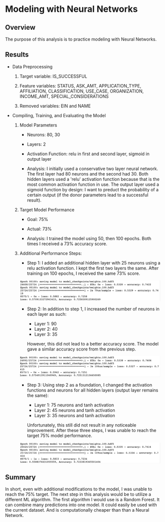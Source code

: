 # Modeling with Neural Networks

## Overview

The purpose of this analysis is to practice modeling with Neural Networks.

## Results

* Data Preprocessing

    1. Target variable: IS_SUCCESSFUL

    2. Feature variables: STATUS, ASK_AMT, APPLICATION_TYPE, AFFILIATION, CLASSIFICATION, USE_CASE, ORGANIZATION, INCOME_AMT, SPECIAL_CONSIDERATIONS

    3. Removed variables: EIN and NAME

* Compiling, Training, and Evaluating the Model

    1. Model Parameters

        * Neurons: 80, 30

        * Layers: 2

        * Activation Function: relu in first and second layer, sigmoid in output layer

        * Analysis: I initially used a conservative two layer neural network. The first layer had 80 neurons and the second had 30. Both hidden layers used a 'relu' activation function because that is the most common activation function in use. The output layer used a sigmoid function by design: I want to preduct the probability of a certain output (if the donor parameters lead to a successful result).

    2. Target Model Performance

        * Goal: 75%

        * Actual: 73%

        * Analysis: I trained the model using 50, then 100 epochs. Both times I received a 73% accuracy score.

    3. Additional Performance Steps:

        * Step 1: I added an additional hidden layer with 25 neurons using a relu activation function. I kept the first two layers the same. After training on 100 epochs, I received the same 73% score.


        ![Results for Step 1](Optimization_1_results.png)


        * Step 2: In addition to step 1, I increased the number of neurons in each layer as such:

            * Layer 1: 90
            * Layer 2: 40
            * Layer 3: 35

            However, this did not lead to a better accuracy score. The model gave a similar accuracy score from the previous step.


        ![Results for Step 1](Optimization_2_results.png)

        
        * Step 3: Using step 2 as a foundation, I changed the activation functions and neurons for all hidden layers (output layer remains the same):

            * Layer 1: 75 neurons and tanh activation
            * Layer 2: 45 neurons and tanh activation
            * Layer 3: 35 neurons and tanh activation

            Unfortunately, this still did not result in any noticeable improvement. After these three steps, I was unable to reach the target 75% model performance. 


        ![Results for Step 1](Optimization_3_results.png)


## Summary

In short, even with additional modifications to the model, I was unable to reach the 75% target. The next step in this analysis would be to utilize a different ML algorithm. The first algorithm I would use is a Random Forest. It can combine many predictions into one model. It could easily be used with the current dataset. And is computationally cheaper than than a Neural Network. 

